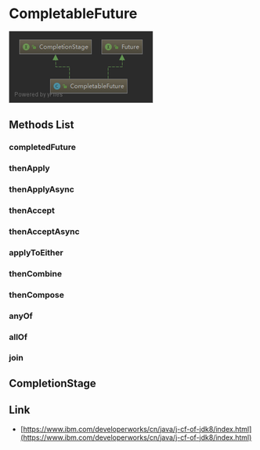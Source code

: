 # CompletableFuture

![CompletableFuture](./images/CompletableFuture.png)

## Methods List

### completedFuture

### thenApply

### thenApplyAsync

### thenAccept

### thenAcceptAsync

### applyToEither

### thenCombine

### thenCompose

### anyOf

### allOf

### join

## CompletionStage

## Link

- [https://www.ibm.com/developerworks/cn/java/j-cf-of-jdk8/index.html](https://www.ibm.com/developerworks/cn/java/j-cf-of-jdk8/index.html)
